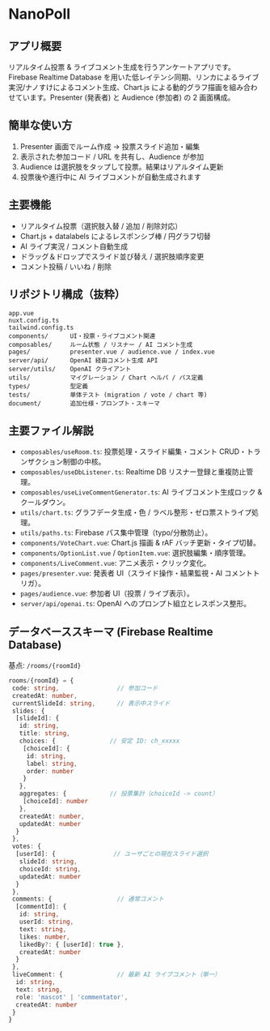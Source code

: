 # NanoPoll

## アプリ概要

リアルタイム投票 & ライブコメント生成を行うアンケートアプリです。Firebase Realtime Database を用いた低レイテンシ同期、リンカによるライブ実況/ナノすけによるコメント生成、Chart.js による動的グラフ描画を組み合わせています。Presenter (発表者) と Audience (参加者) の 2 画面構成。

## 簡単な使い方

1. Presenter 画面でルーム作成 → 投票スライド追加・編集
2. 表示された参加コード / URL を共有し、Audience が参加
3. Audience は選択肢をタップして投票。結果はリアルタイム更新
4. 投票後や進行中に AI ライブコメントが自動生成されます

## 主要機能

- リアルタイム投票（選択肢入替 / 追加 / 削除対応）
- Chart.js + datalabels によるレスポンシブ棒 / 円グラフ切替
- AI ライブ実況 / コメント自動生成
- ドラッグ＆ドロップでスライド並び替え / 選択肢順序変更
- コメント投稿 / いいね / 削除

## リポジトリ構成（抜粋）

```text
app.vue
nuxt.config.ts
tailwind.config.ts
components/      UI・投票・ライブコメント関連
composables/     ルーム状態 / リスナー / AI コメント生成
pages/           presenter.vue / audience.vue / index.vue
server/api/      OpenAI 経由コメント生成 API
server/utils/    OpenAI クライアント
utils/           マイグレーション / Chart ヘルパ / パス定義
types/           型定義
tests/           単体テスト (migration / vote / chart 等)
document/        追加仕様・プロンプト・スキーマ
```

## 主要ファイル解説

- `composables/useRoom.ts`: 投票処理・スライド編集・コメント CRUD・トランザクション制御の中核。
- `composables/useDbListener.ts`: Realtime DB リスナー登録と重複防止管理。
- `composables/useLiveCommentGenerator.ts`: AI ライブコメント生成ロック & クールダウン。
- `utils/chart.ts`: グラフデータ生成・色 / ラベル整形・ゼロ票ストライプ処理。
- `utils/paths.ts`: Firebase パス集中管理（typo/分散防止）。
- `components/VoteChart.vue`: Chart.js 描画 & rAF バッチ更新・タイプ切替。
- `components/OptionList.vue` / `OptionItem.vue`: 選択肢編集・順序管理。
- `components/LiveComment.vue`: アニメ表示・クリック変化。
- `pages/presenter.vue`: 発表者 UI（スライド操作・結果監視・AI コメントトリガ）。
- `pages/audience.vue`: 参加者 UI（投票 / ライブ表示）。
- `server/api/openai.ts`: OpenAI へのプロンプト組立とレスポンス整形。

## データベーススキーマ (Firebase Realtime Database)

基点: `/rooms/{roomId}`

```ts
rooms/{roomId} = {
 code: string,                // 参加コード
 createdAt: number,
 currentSlideId: string,      // 表示中スライド
 slides: {
  [slideId]: {
   id: string,
   title: string,
   choices: {               // 安定 ID: ch_xxxxx
    [choiceId]: {
     id: string,
     label: string,
     order: number
    }
   },
   aggregates: {            // 投票集計（choiceId -> count）
    [choiceId]: number
   },
   createdAt: number,
   updatedAt: number
  }
 },
 votes: {
  [userId]: {                // ユーザごとの現在スライド選択
   slideId: string,
   choiceId: string,
   updatedAt: number
  }
 },
 comments: {                  // 通常コメント
  [commentId]: {
   id: string,
   userId: string,
   text: string,
   likes: number,
   likedBy?: { [userId]: true },
   createdAt: number
  }
 },
 liveComment: {               // 最新 AI ライブコメント（単一）
  id: string,
  text: string,
  role: 'mascot' | 'commentator',
  createdAt: number
 }
}
```
